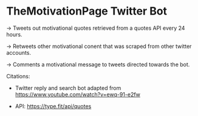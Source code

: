 # TheMotivationPage Twitter Bot

-> Tweets out motivational quotes retrieved from a quotes API every 24 hours. 

-> Retweets other motivational conent that was scraped from other twitter accounts.

-> Comments a motivational message to tweets directed towards the bot.

Citations:

- Twitter reply and search bot adapted from https://www.youtube.com/watch?v=ewq-91-e2fw

- API: https://type.fit/api/quotes
